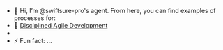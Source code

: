 - 👋 Hi, I’m @swiftsure-pro's agent. From here, you can find examples of processes for:
- 👀 [Disciplined Agile Development](http://github.com/swiftsure-pro/xlr8/dad)
- 
- ⚡ Fun fact: ...

<!---
swiftsure-pro/swiftsure-pro is a ✨ special ✨ repository because its `README.md` (this file) appears on your GitHub profile.
You can click the Preview link to take a look at your changes.
--->
